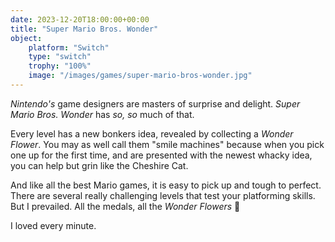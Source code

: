 ```yaml
---
date: 2023-12-20T18:00:00+00:00
title: "Super Mario Bros. Wonder"
object:
    platform: "Switch"
    type: "switch"
    trophy: "100%"
    image: "/images/games/super-mario-bros-wonder.jpg"
---
```


*Nintendo's* game designers are masters of surprise and delight. *Super Mario Bros. Wonder* has *so, so* much of that.

Every level has a new bonkers idea, revealed by collecting a *Wonder Flower*. You may as well call them "smile machines" because when you pick one up for the first time, and are presented with the newest whacky idea, you can help but grin like the Cheshire Cat.

And like all the best Mario games, it is easy to pick up and ‌tough to perfect. There are several really challenging levels that test your platforming skills. But I prevailed. All the medals, all the *Wonder Flowers* 💯

I loved every minute.